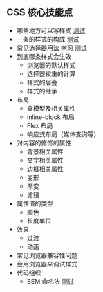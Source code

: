 ## CSS 核心技能点
* 哪些地方可以写样式 [测试](where/test.md)
* 一条的样式的构成 [测试](basic/test.md)
* 常见选择器用法 [学习](https://developer.mozilla.org/zh-CN/docs/Web/Guide/CSS/Getting_started/Selectors) [测试](selector/test.md)
* 到底哪条样式会生效
  * 浏览器的默认样式
  * 选择器权重的计算
  * 样式的层叠
  * 样式的继承
* 布局
  * 盒模型及相关属性
  * inline-block 布局
  * Flex 布局
  * 响应式布局（媒体查询等）
* 对内容的修饰的属性
  * 背景相关属性
  * 文字相关属性
  * 边框相关属性
  * 变形
  * 渐变
  * 滤镜
* 属性值的类型
  * 颜色
  * 长度单位
* 效果
  * 过渡
  * 动画
* 常见浏览器兼容性问题
* 会用浏览器来调试样式
* 代码组织
  * BEM 命名法 [测试](bem/test.md)